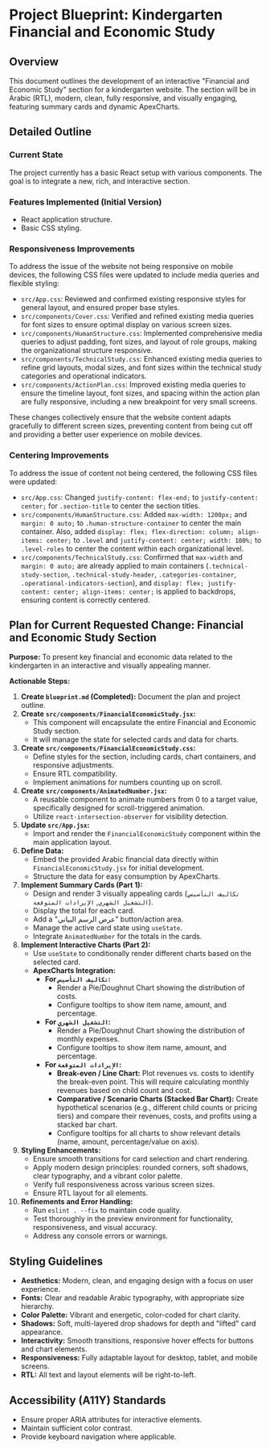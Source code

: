 # Project Blueprint: Kindergarten Financial and Economic Study

## Overview
This document outlines the development of an interactive "Financial and Economic Study" section for a kindergarten website. The section will be in Arabic (RTL), modern, clean, fully responsive, and visually engaging, featuring summary cards and dynamic ApexCharts.

## Detailed Outline

### Current State
The project currently has a basic React setup with various components. The goal is to integrate a new, rich, and interactive section.

### Features Implemented (Initial Version)
- React application structure.
- Basic CSS styling.

### Responsiveness Improvements
To address the issue of the website not being responsive on mobile devices, the following CSS files were updated to include media queries and flexible styling:

-   `src/App.css`: Reviewed and confirmed existing responsive styles for general layout, and ensured proper base styles.
-   `src/components/Cover.css`: Verified and refined existing media queries for font sizes to ensure optimal display on various screen sizes.
-   `src/components/HumanStructure.css`: Implemented comprehensive media queries to adjust padding, font sizes, and layout of role groups, making the organizational structure responsive.
-   `src/components/TechnicalStudy.css`: Enhanced existing media queries to refine grid layouts, modal sizes, and font sizes within the technical study categories and operational indicators.
-   `src/components/ActionPlan.css`: Improved existing media queries to ensure the timeline layout, font sizes, and spacing within the action plan are fully responsive, including a new breakpoint for very small screens.

These changes collectively ensure that the website content adapts gracefully to different screen sizes, preventing content from being cut off and providing a better user experience on mobile devices.

### Centering Improvements
To address the issue of content not being centered, the following CSS files were updated:

-   `src/App.css`: Changed `justify-content: flex-end;` to `justify-content: center;` for `.section-title` to center the section titles.
-   `src/components/HumanStructure.css`: Added `max-width: 1200px;` and `margin: 0 auto;` to `.human-structure-container` to center the main container. Also, added `display: flex; flex-direction: column; align-items: center;` to `.level` and `justify-content: center; width: 100%;` to `.level-roles` to center the content within each organizational level.
-   `src/components/TechnicalStudy.css`: Confirmed that `max-width` and `margin: 0 auto;` are already applied to main containers (`.technical-study-section`, `.technical-study-header`, `.categories-container`, `.operational-indicators-section`), and `display: flex; justify-content: center; align-items: center;` is applied to backdrops, ensuring content is correctly centered.

## Plan for Current Requested Change: Financial and Economic Study Section

**Purpose:** To present key financial and economic data related to the kindergarten in an interactive and visually appealing manner.

**Actionable Steps:**

1.  **Create `blueprint.md` (Completed):** Document the plan and project outline.
2.  **Create `src/components/FinancialEconomicStudy.jsx`:**
    *   This component will encapsulate the entire Financial and Economic Study section.
    *   It will manage the state for selected cards and data for charts.
3.  **Create `src/components/FinancialEconomicStudy.css`:**
    *   Define styles for the section, including cards, chart containers, and responsive adjustments.
    *   Ensure RTL compatibility.
    *   Implement animations for numbers counting up on scroll.
4.  **Create `src/components/AnimatedNumber.jsx`:**
    *   A reusable component to animate numbers from 0 to a target value, specifically designed for scroll-triggered animation.
    *   Utilize `react-intersection-observer` for visibility detection.
5.  **Update `src/App.jsx`:**
    *   Import and render the `FinancialEconomicStudy` component within the main application layout.
6.  **Define Data:**
    *   Embed the provided Arabic financial data directly within `FinancialEconomicStudy.jsx` for initial development.
    *   Structure the data for easy consumption by ApexCharts.
7.  **Implement Summary Cards (Part 1):**
    *   Design and render 3 visually appealing cards (`تكاليف التأسيس`, `التشغيل الشهري`, `الإيرادات المتوقعة`).
    *   Display the total for each card.
    *   Add a "عرض الرسم البياني" button/action area.
    *   Manage the active card state using `useState`.
    *   Integrate `AnimatedNumber` for the totals in the cards.
8.  **Implement Interactive Charts (Part 2):**
    *   Use `useState` to conditionally render different charts based on the selected card.
    *   **ApexCharts Integration:**
        *   **For `تكاليف التأسيس`:**
            *   Render a Pie/Doughnut Chart showing the distribution of costs.
            *   Configure tooltips to show item name, amount, and percentage.
        *   **For `التشغيل الشهري`:**
            *   Render a Pie/Doughnut Chart showing the distribution of monthly expenses.
            *   Configure tooltips to show item name, amount, and percentage.
        *   **For `الإيرادات المتوقعة`:**
            *   **Break-even / Line Chart:** Plot revenues vs. costs to identify the break-even point. This will require calculating monthly revenues based on child count and cost.
            *   **Comparative / Scenario Charts (Stacked Bar Chart):** Create hypothetical scenarios (e.g., different child counts or pricing tiers) and compare their revenues, costs, and profits using a stacked bar chart.
            *   Configure tooltips for all charts to show relevant details (name, amount, percentage/value on axis).
9.  **Styling Enhancements:**
    *   Ensure smooth transitions for card selection and chart rendering.
    *   Apply modern design principles: rounded corners, soft shadows, clear typography, and a vibrant color palette.
    *   Verify full responsiveness across various screen sizes.
    *   Ensure RTL layout for all elements.
10. **Refinements and Error Handling:**
    *   Run `eslint . --fix` to maintain code quality.
    *   Test thoroughly in the preview environment for functionality, responsiveness, and visual accuracy.
    *   Address any console errors or warnings.

## Styling Guidelines

*   **Aesthetics:** Modern, clean, and engaging design with a focus on user experience.
*   **Fonts:** Clear and readable Arabic typography, with appropriate size hierarchy.
*   **Color Palette:** Vibrant and energetic, color-coded for chart clarity.
*   **Shadows:** Soft, multi-layered drop shadows for depth and "lifted" card appearance.
*   **Interactivity:** Smooth transitions, responsive hover effects for buttons and chart elements.
*   **Responsiveness:** Fully adaptable layout for desktop, tablet, and mobile screens.
*   **RTL:** All text and layout elements will be right-to-left.

## Accessibility (A11Y) Standards

*   Ensure proper ARIA attributes for interactive elements.
*   Maintain sufficient color contrast.
*   Provide keyboard navigation where applicable.
